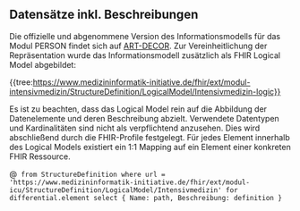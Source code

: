 ## Datensätze inkl. Beschreibungen

Die offizielle und abgenommene Version des Informationsmodells für das Modul PERSON findet sich auf [ART-DECOR](https://art-decor.org/art-decor/decor-datasets--mide-). Zur Vereinheitlichung der Repräsentation wurde das Informationsmodell zusätzlich als FHIR Logical Model abgebildet:

{{tree:https://www.medizininformatik-initiative.de/fhir/ext/modul-intensivmedizin/StructureDefinition/LogicalModel/Intensivmedizin-logic}}

Es ist zu beachten, dass das Logical Model rein auf die Abbildung der Datenelemente und deren Beschreibung abzielt. Verwendete Datentypen und Kardinalitäten sind nicht als verpflichtend anzusehen. Dies wird abschließend durch die FHIR-Profile festgelegt. Für jedes Element innerhalb des Logical Models existiert ein 1:1 Mapping auf ein Element einer konkreten FHIR Ressource.

@``` from StructureDefinition where url =  'https://www.medizininformatik-initiative.de/fhir/ext/modul-icu/StructureDefinition/LogicalModel/Intensivmedizin' for differential.element select { Name: path, Beschreibung: definition }```
